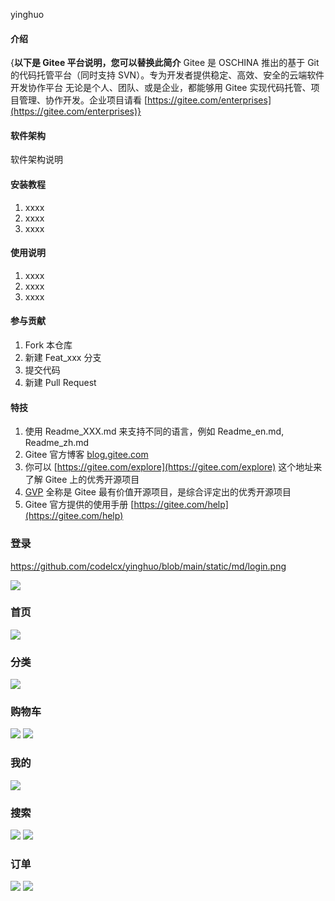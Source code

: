  yinghuo

#### 介绍
{**以下是 Gitee 平台说明，您可以替换此简介**
Gitee 是 OSCHINA 推出的基于 Git 的代码托管平台（同时支持 SVN）。专为开发者提供稳定、高效、安全的云端软件开发协作平台
无论是个人、团队、或是企业，都能够用 Gitee 实现代码托管、项目管理、协作开发。企业项目请看 [https://gitee.com/enterprises](https://gitee.com/enterprises)}

#### 软件架构
软件架构说明


#### 安装教程

1.  xxxx
2.  xxxx
3.  xxxx

#### 使用说明

1.  xxxx
2.  xxxx
3.  xxxx

#### 参与贡献

1.  Fork 本仓库
2.  新建 Feat_xxx 分支
3.  提交代码
4.  新建 Pull Request


#### 特技

1.  使用 Readme\_XXX.md 来支持不同的语言，例如 Readme\_en.md, Readme\_zh.md
2.  Gitee 官方博客 [blog.gitee.com](https://blog.gitee.com)
3.  你可以 [https://gitee.com/explore](https://gitee.com/explore) 这个地址来了解 Gitee 上的优秀开源项目
4.  [GVP](https://gitee.com/gvp) 全称是 Gitee 最有价值开源项目，是综合评定出的优秀开源项目
5.  Gitee 官方提供的使用手册 [https://gitee.com/help](https://gitee.com/help)

### 登录

https://github.com/codelcx/yinghuo/blob/main/static/md/login.png

![](https://github.com/codelcx/yinghuo/blob/main/static/md/login.png)

### 首页
![](https://github.com/codelcx/yinghuo/blob/main/static/md/home.png)

### 分类
![](https://github.com/codelcx/yinghuo/blob/main/static/md/list.png)

### 购物车
![](https://github.com/codelcx/yinghuo/blob/main/static/md/shopcart1.png)
![](https://github.com/codelcx/yinghuo/blob/main/static/md/shopcart2.png)

### 我的
![](https://github.com/codelcx/yinghuo/blob/main/static/md/mine.png)

### 搜索
![](https://github.com/codelcx/yinghuo/blob/main/static/md/search.png)
![](https://github.com/codelcx/yinghuo/blob/main/static/md/searchall.png)

### 订单
![](https://github.com/codelcx/yinghuo/blob/main/static/md/order.png)
![](https://github.com/codelcx/yinghuo/blob/main/static/md/orderaddress.png)
